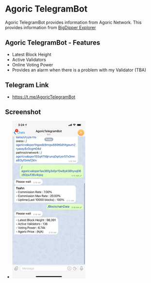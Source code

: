 # Agoric TelegramBot

Agoric TelegramBot provides information from Agoric Network. This provides information from [BigDipper Explorer](https://testnet.explorer.agoric.net/)

## Agoric TelegramBot - Features
- Latest Block Height
- Active Validators
- Online Voting Power
- Provides an alarm when there is a problem with my Validator (TBA)

## Telegram Link
- https://t.me/AgoricTelegramBot

## Screenshot
- <img src="https://github.com/dsrvlabs/agoric/blob/telegrambot-dev/Agoric-TelegramBot/doc/screenshot/AgoricTelegramBot-screenshot1.jpg?raw=true" width="50%">
